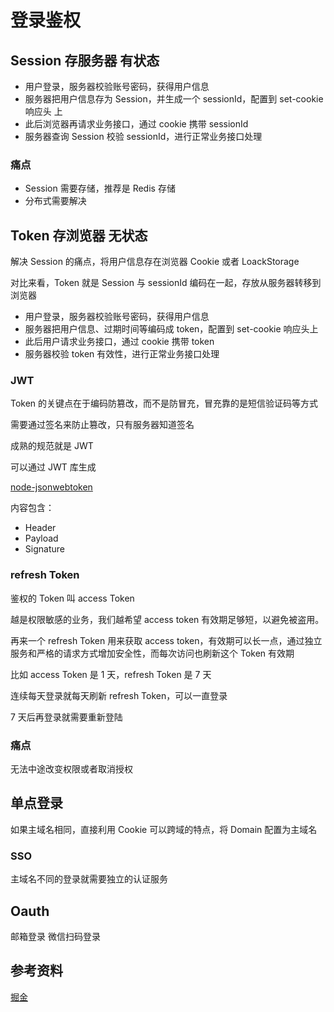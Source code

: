 # 登录鉴权

## Session 存服务器 有状态

- 用户登录，服务器校验账号密码，获得用户信息
- 服务器把用户信息存为 Session，并生成一个 sessionId，配置到 set-cookie 响应头 上
- 此后浏览器再请求业务接口，通过 cookie 携带 sessionId
- 服务器查询 Session 校验 sessionId，进行正常业务接口处理

### 痛点

- Session 需要存储，推荐是 Redis 存储
- 分布式需要解决

## Token 存浏览器 无状态

解决 Session 的痛点，将用户信息存在浏览器 Cookie 或者 LoackStorage

对比来看，Token 就是 Session 与 sessionId 编码在一起，存放从服务器转移到浏览器

- 用户登录，服务器校验账号密码，获得用户信息
- 服务器把用户信息、过期时间等编码成 token，配置到 set-cookie 响应头上
- 此后用户请求业务接口，通过 cookie 携带 token
- 服务器校验 token 有效性，进行正常业务接口处理

### JWT

Token 的关键点在于编码防篡改，而不是防冒充，冒充靠的是短信验证码等方式

需要通过签名来防止篡改，只有服务器知道签名

成熟的规范就是 JWT

可以通过 JWT 库生成

[node-jsonwebtoken](https://github.com/auth0/node-jsonwebtoken)

内容包含：

- Header
- Payload
- Signature

### refresh Token

鉴权的 Token 叫 access Token

越是权限敏感的业务，我们越希望 access token 有效期足够短，以避免被盗用。

再来一个 refresh Token 用来获取 access token，有效期可以长一点，通过独立服务和严格的请求方式增加安全性，而每次访问也刷新这个 Token 有效期

比如 access Token 是 1 天，refresh Token 是 7 天

连续每天登录就每天刷新 refresh Token，可以一直登录

7 天后再登录就需要重新登陆

### 痛点

无法中途改变权限或者取消授权

## 单点登录

如果主域名相同，直接利用 Cookie 可以跨域的特点，将 Domain 配置为主域名

### SSO

主域名不同的登录就需要独立的认证服务

## Oauth

邮箱登录
微信扫码登录

## 参考资料

[掘金](https://juejin.cn/post/6898630134530752520#heading-1)
